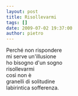 ```yaml
---
layout: post
title: Risollevarmi
tags: []
date: 2009-07-02 19:37:00
author: pietro
---
```

Perché non rispondere<br/>mi serve un'illusione<br/>ho bisogno d'un sogno<br/>risollevarmi<br/>così non è<br/>granelli di solitudine<br/>labirintica sofferenza.
